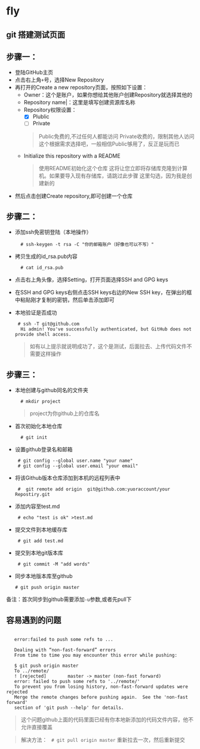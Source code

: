 # fly

## git 搭建测试页面
## 步骤一：

- 登陆GitHub主页
- 点击右上角`+`号，选择New Repository
- 再打开的Create a new repository页面，按照如下设置：
    - Owner：这个是账户，如果你想给其他账户创建Repository就选择其他的
    - Repository name|：这里是填写创建资源库名称
    - Repository权限设置：
       - [x] Plublic
       - [ ] Private
      >Public免费的,不过任何人都能访问
      >Private收费的，限制其他人访问
      >这个根据需求选择吧，一般相信Public够用了，反正是玩而已
    - Initialize this repository with a README
      >使用README初始化这个仓库
      >这将让您立即将存储库克隆到计算机。如果要导入现有存储库，请跳过此步骤
      >这里勾选，因为我是创建新的
- 然后点击创建Create repository,即可创建一个仓库

## 步骤二：

- 添加ssh免密钥登陆（本地操作）

        # ssh-keygen -t rsa -C "你的邮箱账户（好像也可以不写）"

- 拷贝生成的id_rsa.pub内容

        # cat id_rsa.pub

- 点击右上角头像，选择Setting，打开页面选择SSH and GPG keys
- 在SSH and GPG keys右侧点击SSH keys右边的New SSH key，在弹出的框中粘贴刚才复制的密钥，然后单击添加即可
- 本地验证是否成功

       # ssh -T git@github.com
        Hi admin! You've successfully authenticated, but GitHub does not provide shell access.
    >如有以上提示就说明成功了，这个是测试，后面拉去、上传代码文件不需要这样操作

## 步骤三：

- 本地创建与github同名的文件夹

        # mkdir project
    > project为你github上的仓库名
- 首次初始化本地仓库

        # git init

- 设置github登录名和邮箱

       # git config --global user.name "your name"
       # git config --global user.email "your email"

- 将该Github版本仓库添加到本机的远程列表中

       #  git remote add origin  git@github.com:yuoraccount/your Repostiry.git

- 添加内容至test.md

       # echo "test is ok" >test.md

- 提交文件到本地缓存库

       # git add test.md

- 提交到本地git版本库

       # git commit -M "add words"

- 同步本地版本库至github

      # git push origin master

备注：首次同步到github需要添加`-u`参数,或者先pull下

## 容易遇到的问题

```

   error:failed to push some refs to ...

   Dealing with “non-fast-forward” errors
   From time to time you may encounter this error while pushing:

   $ git push origin master  
   To ../remote/  
   ! [rejected]        master -> master (non-fast forward)  
   error: failed to push some refs to '../remote/'  
   To prevent you from losing history, non-fast-forward updates were rejected
   Merge the remote changes before pushing again.  See the 'non-fast forward'
   section of 'git push --help' for details.

```

>这个问题github上面的代码里面已经有你本地新添加的代码文件内容，他不允许直接覆盖

>解决方法：
   ` # git pull origin master`
>重新拉去一次，然后重新提交
